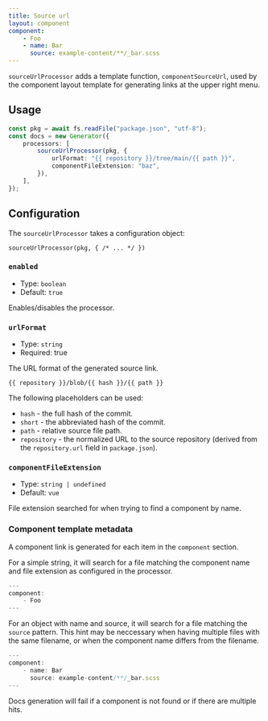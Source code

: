 ```yaml
---
title: Source url
layout: component
component:
    - Foo
    - name: Bar
      source: example-content/**/_bar.scss
---
```


`sourceUrlProcessor` adds a template function, `componentSourceUrl`, used by the component layout
template for generating links at the upper right menu.

## Usage

```ts
const pkg = await fs.readFile("package.json", "utf-8");
const docs = new Generator({
    processors: [
        sourceUrlProcessor(pkg, {
            urlFormat: "{{ repository }}/tree/main/{{ path }}",
            componentFileExtension: "baz",
        }),
    ],
});
```

## Configuration

The `sourceUrlProcessor` takes a configuration object:

`sourceUrlProcessor(pkg, { /* ... */ })`

### `enabled`

-   Type: `boolean`
-   Default: `true`

Enables/disables the processor.

### `urlFormat`

-   Type: `string`
-   Required: true

The URL format of the generated source link.

`{{ repository }}/blob/{{ hash }}/{{ path }}`

The following placeholders can be used:

-   `hash` - the full hash of the commit.
-   `short` - the abbreviated hash of the commit.
-   `path` - relative source file path.
-   `repository` - the normalized URL to the source repository (derived from the `repository.url` field in `package.json`).

### `componentFileExtension`

-   Type: `string | undefined`
-   Default: `vue`

File extension searched for when trying to find a component by name.

### Component template metadata

A component link is generated for each item in the `component` section.

For a simple string, it will search for a file matching the component name and file extension as configured in the processor.

```ts
---
component:
    - Foo
---
```

For an object with name and source, it will search for a file matching the `source` pattern.
This hint may be neccessary when having multiple files with the same filename, or when the component name
differs from the filename.

```ts
---
component:
    - name: Bar
      source: example-content/**/_bar.scss
---
```

Docs generation will fail if a component is not found or if there are multiple hits.
